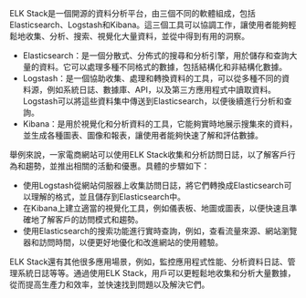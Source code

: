 

ELK Stack是一個開源的資料分析平台，由三個不同的軟體組成，包括Elasticsearch、Logstash和Kibana。這三個工具可以協調工作，讓使用者能夠輕鬆地收集、分析、搜索、視覺化大量資料，並從中得到有用的洞察。

- Elasticsearch：是一個分散式、分佈式的搜尋和分析引擎，用於儲存和查詢大量的資料。它可以處理多種不同格式的數據，包括結構化和非結構化數據。
- Logstash：是一個協助收集、處理和轉換資料的工具，可以從多種不同的資料源，例如系統日誌、數據庫、API，以及第三方應用程式中讀取資料。Logstash可以將這些資料集中傳送到Elasticsearch，以便後續進行分析和查詢。
- Kibana：是用於視覺化和分析資料的工具，它能夠實時地展示搜集來的資料，並生成各種圖表、圖像和報表，讓使用者能夠快速了解和評估數據。

舉例來說，一家電商網站可以使用ELK Stack收集和分析訪問日誌，以了解客戶行為和趨勢，並推出相關的活動和優惠。具體的步驟如下：

- 使用Logstash從網站伺服器上收集訪問日誌，將它們轉換成Elasticsearch可以理解的格式，並且儲存到Elasticsearch中。
- 在Kibana上建立適當的視覺化工具，例如儀表板、地圖或圖表，以便快速且準確地了解客戶的訪問模式和趨勢。
- 使用Elasticsearch的搜索功能進行實時查詢，例如，查看流量來源、網站瀏覽器和訪問時間，以便更好地優化和改進網站的使用體驗。

ELK Stack還有其他很多應用場景，例如，監控應用程式性能、分析資料日誌、管理系統日誌等等。通過使用ELK Stack，用戶可以更輕鬆地收集和分析大量數據，從而提高生產力和效率，並快速找到問題以及解決它們。